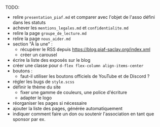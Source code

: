 TODO:
- relire `presentation_piaf.md` et comparer avec l'objet de l'asso défini dans les statuts
- achever les `mentions_legales.md` et `confidentialite.md`
- relire la page `groupe_de_lecture.md`
- relire la page `nous_aider.md`
- section "À la une" :
  - récupérer le RSS depuis https://blog.piaf-saclay.org/index.xml
  - créer un carousel
- écrire la liste des exposés sur le blog
- créer une classe pour `d-flex flex-column align-items-center`
- boutons :
  - faut-il utiliser les boutons officiels de YouTube et de Discord ? 
- régler les bugs de `style.scss`
- définir le thème du site
  - fixer une gamme de couleurs, une police d'écriture
  - adapter le logo
- réorganiser les pages si nécessaire
- ajouter la liste des pages, générée automatiquement
- indiquer comment faire un don ou soutenir l'association en tant que sponsor par ex.